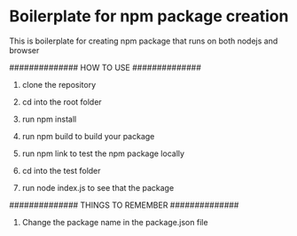 # Boilerplate for npm package creation

This is boilerplate for creating npm package that runs on both nodejs and browser 

############## HOW TO USE ##############

1. clone the repository

2. cd into the root folder

3. run npm install

4. run npm build to build your package

5. run npm link to test the npm package locally

6. cd into the test folder 

7. run node index.js to see that the package

############## THINGS TO REMEMBER ##############

1. Change the package name in the package.json file

